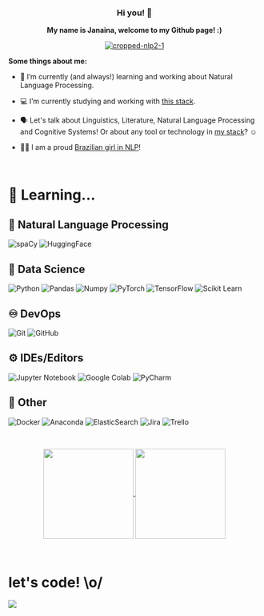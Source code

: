 <!--![](https://komarev.com/ghpvc/?username=janasabino&color=006bed)-->

<h3 align='center'> Hi you! 👋 </h3>

<p align='center'><b>My name is Janaina, welcome to my Github page! :)</b></p> 

<p align='center'>
  <a href="#"><img src="https://i.ibb.co/JsN3Gj6/cropped-nlp2-1.png" alt="cropped-nlp2-1" border="0"></a>
</p>

**Some things about me:**

- :open_book:  I’m currently (and always!) learning and working about Natural Language Processing.

- :computer:  I’m currently studying and working with <a href="https://stackshare.io/janasabino/my-stack">this stack</a>.

- :speaking_head:  Let's talk about Linguistics, Literature, Natural Language Processing and Cognitive Systems! Or about any tool or technology in <a href="https://stackshare.io/janasabino/my-stack">my stack</a>? :relaxed:

- :woman_technologist:  I am a proud <a href="https://sites.google.com/view/brasileiras-pln/">Brazilian girl in NLP</a>!



<br>

# :open_book: **Learning...**

## :speech_balloon: **Natural Language Processing**
  ![spaCy](https://img.shields.io/badge/made%20with%20❤%20and-spaCy-09a3d5.svg)
  ![HuggingFace](https://img.shields.io/badge/%F0%9F%A4%97-Models%20on%20Hub-yellow)

## :robot: **Data Science**
  ![Python](https://img.shields.io/badge/Python-3776AB?style=style=flat&logo=python&logoColor=white)
  ![Pandas](https://img.shields.io/badge/Pandas-2C2D72?style=flat&logo=pandas&logoColor=white)
  ![Numpy](https://img.shields.io/badge/Numpy-777BB4?style=flat&logo=numpy&logoColor=white)
  ![PyTorch](https://img.shields.io/badge/PyTorch-EE4C2C?style=flat&logo=PyTorch&logoColor=white)
  ![TensorFlow](https://img.shields.io/badge/TensorFlow-FF6F00?style=flat&logo=tensorflow&logoColor=white)
  ![Scikit Learn](https://img.shields.io/badge/scikit_learn-F7931E?style=flat&logo=scikit-learn&logoColor=white)
 

## :infinity: **DevOps**

  ![Git](https://img.shields.io/badge/-Git-333333?style=flat&logo=git)
  ![GitHub](https://img.shields.io/badge/-GitHub-333333?style=flat&logo=github)
  
## **:gear: IDEs/Editors**

  ![Jupyter Notebook](https://img.shields.io/badge/jupyter-%23FA0F00.svg?style=flat&logo=jupyter&logoColor=white)
  ![Google Colab](https://img.shields.io/badge/Colab-F9AB00?style=flat&logo=googlecolab&color=525252)
  ![PyCharm](https://img.shields.io/badge/PyCharm-000000.svg?&style=flat&logo=PyCharm&logoColor=white)

## **:wrench: Other**

  ![Docker](https://img.shields.io/badge/docker-%230db7ed.svg?style=for-the-badge&logo=docker&logoColor=white)
  ![Anaconda](https://img.shields.io/badge/Anaconda-%2344A833.svg?style=for-the-badge&logo=anaconda&logoColor=white)
  ![ElasticSearch](https://img.shields.io/badge/-ElasticSearch-005571?style=for-the-badge&logo=elasticsearch)
  ![Jira](https://img.shields.io/badge/jira-%230A0FFF.svg?style=for-the-badge&logo=jira&logoColor=white)
  ![Trello](https://img.shields.io/badge/Trello-%23026AA7.svg?style=for-the-badge&logo=Trello&logoColor=white)

<br/>


<p align="center">
<a href="https://github.com/janasabino">
  <img align="center" height="180em" src="https://github-readme-stats.vercel.app/api?username=janasabino&count_private=true&show_icons=true&theme=synthwave" />
</a>
<a href="https://github.com/janasabino">
  <img align="center" height="180em" src="https://github-readme-stats.vercel.app/api/top-langs/?username=janasabino&langs_count=8&layout=compact" />
</a>
</p>

  
<br>

# let's code! \o/

<p align="left">
  <img src=https://64.media.tumblr.com/tumblr_lz2rp0DJiS1qcla63o1_400.gifv> 
</p>
